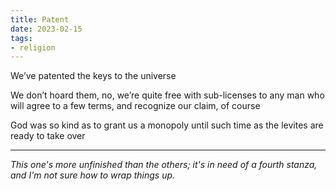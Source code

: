 ```yaml
---
title: Patent
date: 2023-02-15
tags:
- religion
---
```


We’ve patented
the keys
to the universe
<!-- more -->

We don’t hoard them, no,
we’re quite free with sub-licenses
to any man who will agree to a few terms,
and recognize our claim, of course

God was so kind
as to grant us a monopoly
until such time
as the levites
are ready to take over

----

*This one's more unfinished than the others; it's in need of a fourth stanza, and I'm not sure how to wrap things up.*
